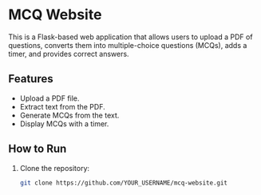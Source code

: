 # MCQ Website

This is a Flask-based web application that allows users to upload a PDF of questions, converts them into multiple-choice questions (MCQs), adds a timer, and provides correct answers.

## Features
- Upload a PDF file.
- Extract text from the PDF.
- Generate MCQs from the text.
- Display MCQs with a timer.

## How to Run
1. Clone the repository:
   ```bash
   git clone https://github.com/YOUR_USERNAME/mcq-website.git
   
